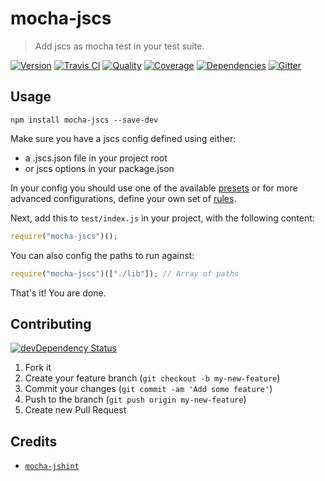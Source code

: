 # mocha-jscs
> Add jscs as mocha test in your test suite.

[![Version][npm-image]][npm-url] [![Travis CI][travis-image]][travis-url] [![Quality][codeclimate-image]][codeclimate-url] [![Coverage][codeclimate-coverage-image]][codeclimate-coverage-url] [![Dependencies][gemnasium-image]][gemnasium-url] [![Gitter][gitter-image]][gitter-url]


## Usage

```shell
npm install mocha-jscs --save-dev
```

Make sure you have a jscs config defined using either:

* a .jscs.json file in your project root
* or jscs options in your package.json

In your config you should use one of the available [presets](http://jscs.info/overview.html#options) or for more advanced configurations, define your own set of [rules](http://jscs.info/rules.html).

Next, add this to `test/index.js` in your project, with the following content:

```js
require("mocha-jscs")();
```

You can also config the paths to run against:

```js
require("mocha-jscs")(["./lib"]); // Array of paths
```


That's it! You are done.


## Contributing

[![devDependency Status][david-dm-image]][david-dm-url]

1. Fork it
2. Create your feature branch (`git checkout -b my-new-feature`)
3. Commit your changes (`git commit -am 'Add some feature'`)
4. Push to the branch (`git push origin my-new-feature`)
5. Create new Pull Request


## Credits

* [`mocha-jshint`](https://github.com/Muscula/mocha-jshint)


[npm-image]: https://img.shields.io/npm/v/mocha-jscs.svg?style=flat-square
[npm-url]: https://www.npmjs.org/package/mocha-jscs

[travis-image]: https://img.shields.io/travis/tomchentw/mocha-jscs.svg?style=flat-square
[travis-url]: https://travis-ci.org/tomchentw/mocha-jscs
[codeclimate-image]: https://img.shields.io/codeclimate/github/tomchentw/mocha-jscs.svg?style=flat-square
[codeclimate-url]: https://codeclimate.com/github/tomchentw/mocha-jscs
[codeclimate-coverage-image]: https://img.shields.io/codeclimate/coverage/github/tomchentw/mocha-jscs.svg?style=flat-square
[codeclimate-coverage-url]: https://codeclimate.com/github/tomchentw/mocha-jscs
[gemnasium-image]: https://img.shields.io/gemnasium/tomchentw/mocha-jscs.svg?style=flat-square
[gemnasium-url]: https://gemnasium.com/tomchentw/mocha-jscs
[gitter-image]: https://badges.gitter.im/Join%20Chat.svg
[gitter-url]: https://gitter.im/tomchentw/mocha-jscs?utm_source=badge&utm_medium=badge&utm_campaign=pr-badge&utm_content=badge
[david-dm-image]: https://img.shields.io/david/dev/tomchentw/mocha-jscs.svg?style=flat-square
[david-dm-url]: https://david-dm.org/tomchentw/mocha-jscs#info=devDependencies
